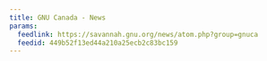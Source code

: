 ```yaml
---
title: GNU Canada - News
params:
  feedlink: https://savannah.gnu.org/news/atom.php?group=gnuca
  feedid: 449b52f13ed44a210a25ecb2c83bc159
---
```

